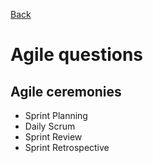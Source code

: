 [Back](../README.md)

# Agile questions

## Agile ceremonies

 - Sprint Planning
 - Daily Scrum
 - Sprint Review
 - Sprint Retrospective